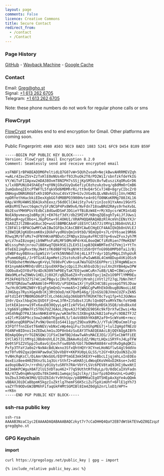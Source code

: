 ```yaml
---
layout: page
comments: False
licence: Creative Commons
title: Secure Contact
redirect_from:
  - /contact
  - /Contact
---
```


### Page History

[GitHub](https://github.com/gregology/gregology.github.io/commits/master/secure.md) - [Wayback Machine](https://web.archive.org/web/2018*/https://gregology.net/secure/) - [Google Cache](https://webcache.googleusercontent.com/search?q=cache:https://gregology.net/secure/)

### Contact

<p>
Email: <a href='mailto:greg@gho.st'>Greg@gho.st</a><br>
Signal: <a href='https://signal.me/#p/+16132626705'>+1 613 262 6705</a><br>
Telegram: <a href='https://t.me/gregology'>+1 613 262 6705</a><br>


Note: these phone numbers do not work for regular phone calls or sms<br>
</p>

### FlowCrypt

<a href='https://flowcrypt.com/'>FlowCrypt</a> enables end to end encryption for Gmail. Other platforms are coming soon.

Public Fingerprint: `4980 A503 9EC9 8AD3 1883 5241 6FC9 D454 B109 B59F`

```
-----BEGIN PGP PUBLIC KEY BLOCK-----
Version: FlowCrypt Email Encryption 8.2.0
Comment: Seamlessly send and receive encrypted email

xsFNBF1rBPABEADDM6PeltidLQ7G07vW+5QUhZvoaR+NejkBwvAHRRMEVZqh
+wALr4ZavZ5V+ZzTxKlE0oNUs4brf93JhuOk2T0/PD2WiI/sbnfzkfdeYkIG
VY/WiTuFIIApxw2mDA38OvmT8NIPH7sSSjjKpSM5Uc8vfwEusziXqORuGrD6
s/lxXBPUNiO4ShAEqf+qY0NjG9aSUyQu6efiyC0zhzukzbvq/q8dMmOrCmB6
2umQobnqIEtcPTWFTL5fqkVOd6MDMhrRi/tt9vQ4r5Cv7J4B+8gryCIbcZrO
ONHogvDNRGR6bTxKh19DPxXnuC4VxY29+UJvJVGx0LQLvN8vkGSj1Vn/HONI
npDRYethHacbkiEDexXgbGGfdM8BPO3900Hvte4n91fO0NKoKRMg780JXL16
OAp/AYRU4WHS3DA1kxhEexz/56dOClCA4iSty7v4/zinIos91YxAmv19GnYS
eKBsMYE7wvct6qmcYySFzNCbP4Px8W9v6/NvFdn718swBRd2RAys9rheXvbL
8b2EsoYMH9PUsYEdbCi8dGwdDSmFJDGieYfBiBzW4E+rM/XOycsrWCM1nS4Q
NoEA9pvmevg2oBRpjKj+EH76zf3dY/db25MIVP/KBnqZQEoghTy4iJfJUws1
RD5eqR+qyC0bo+LJ6pPGtw+9l4OHU1/XRAPHQQARAQABzRlHcmVnIENsYXJr
ZSA8Z3JlZ0BnaG8uc3Q+wsGlBBMBCAA4FiEESYClA57JitMYg1JBb8nUVLEJ
tZ8FAl1rBPACGwMFCwkIBwIGFQoJCAsCBBYCAwECHgECF4AAIQkQb8nUVLEJ
tZ8WIQRJgKUDnsmK0xiDUkFvydRUsQm1n9tbD/9EmUpO+s7LrOY6sae19R66
Rhwq3M/9fsMs7+dFNYHKnAPBDutcZFNDyx1UayAvFRCtD7q+6vwZFvxJyh7M
qrLV7naI8zogmjib9WPhsFaRLMF50McHPdrK4L0ooQWCfiRVRien7fMeKENf
WDissyPmhjnrou7iBBXwgTQbk9SEiZLEX511xpB3QkWBMTed7d7Vmj1+YtTn
0TeE6IiHgRvxtNyJN4tsYKd8BFYQ7kqNYKtCUS0rDYfnG99b0MPb0faiJ/Bj
sEWBF4uy0BXnxcGpWSiVrleYk5NVN6dlh6j4LLXf7rdyr1QSyMHpLIVhpUsR
yPumm60g6L/Jr9TGzAlApmMeti2Sstohz8tuPwIwW68L4CmH8Dup4VKiOSs9
YfGOQohetMmVHwvgK+VyLT698vPCvN+suA7WaTGEhSE6PPeri13FHgWNEacn
0X1nymA6kMRhO/d0tzJpsdXKFQwjcQpiIJhcAhbsDJbjsulXn2hYBm4pw3PW
lOObu8xQ3Y8sF9z4DcN3097mP0EyTaK7EOjwoWCuRn7u8B/LND+CBWiuyOz+
8Wa9MLefwZ9WUv1HELJj0X2F/qBZ6a6ZX+PzxUbbTqxj1mZo1O9PFlYMM9Eu
P53kFKQ7b3Z7S74CimCPBgv1cIRnTLMhNYUjMrmhjiVVtl2T27qL7bNn7Htf
rM7BTQRdawTwARAA6l0+PRhVO/sPSEKGw1XrjYyEK34CSBiyosepGT9SJDuw
7w/Hc0CbM6ZN0YrB1gFgSmQnO/+vmeA5+2jWNGCgPwRhEkOdbugBUNooLL6E
JJHGbgs7RysXGg4dblKj3RtbOoD/mX7QxM146g/jEnGSUJBJVmnCUZFxZkN5
mFtd1I4YtMB0RGO6dP3lVLch66ikEp366bBYhTRUhKT0cTvq1fp+hIJGUWox
1h9r/QxxlhbqCHcQVDtFjO+wL3fR+ZJ5dbstJ1RclQn0QTxoMYkTNcfoYOHB
1otkEA1eo+w19Tx6auD830QyyLg4tIzAfVSxLFBR99yHDSk35Q8/o8sBkxXd
LYg669lg9Nm7Fz5TOG7UZJ6AoLz9pvA3JfCWD2E90SKc9kfDrXfwCDwsi+Na
zHS4hNqD7PAJJAxnNHKE4FKyw/wH3mf0cS3XBngXAJkB21oFeyFc9DBZfFJZ
s42lrM1G6P9cz3ow2oWbbTKgekRL5/l4oVd86hYKkBR2af9+ScWYoH6+rmcc
aS9KxnqQR8PUwlPv9W/OenOIoS4411gytZ9Dxa9UMxJ//YTuklMDaCmmlFsp
X3FQfffnnIEetT6mNEV/ebNxCvWp4eqiFu/3sXGhpMEG7j+lulZqHgdfNEzU
FG4NFeBIDnoiIeZEDwLhm1uJDP8nb4zSuEAY3TkAEQEAAcLBjQQYAQgAIBYh
BEmApQOeyYrTGINSQW/J1FSxCbWfBQJdawTwAhsMACEJEG/J1FSxCbWfFiEE
SYClA57JitMYg1JBb8nUVLEJtZ8LZBAAvKoIdZ/9NztLHQxiSRYFnJ4LpTFW
Qe0tSFSZ2VSppJ5u0avGjEechfsw8bhD/Gbl7bOWeRA884rxdtRvDgAqQKIi
Pxfp3TFaYJa0o2rNxN4cBdLWxno3SfxQhtHQYrXCYneLHoNGflwS4gl9ddVo
mzT0fv09ZqaiQmVAPaw9aC5DvVbDY+KKPXU0pLGLSS/t2GY+BXzQuUN3ZuJO
YvNHcRqKsCl/DiAmrUWxGUG/EQYPtmGE3mk5KEXY+eBbcLIjqjmhLxInEOEo
0oxEiz8ee4H0Z9Xnz5L1q3UcrSthf2+a6HA5jLdWoqEKoVH4xD2K6se+Jv0I
aa9opUBwVJ+/rrdhU/y01UytuSRFh7RArVbYrLSVc6PEV8taQ9JHIj0wxNtI
6I3m6KPCWguX0AT2lUi5VDTau462+77q59UthtRfh8yLp/O/0dbCaIXVFadn
NA/47Zw0nqWknpUDu78kImH8i1wmqajSq2clky/j3arfpz6D4HxUnL+GuHDj
VoZbu3JHOzW3Md/QIUZ6IdcYv9thUqv/p8BMMHaCEgOT5HEpAxXgYe4uQQmk
vBBAXJOiDCaBbpmK5kgzIuZktlg7hemFS6K5ciZu7SpXimUhf+6FlE1gYh73
vaZYfh9ODvGWJBM6hFifaqGkFHMtSGMIBl8Im4Z0dgG2nrLloD3/HPY=
=rK6n
-----END PGP PUBLIC KEY BLOCK-----
```

### ssh-rsa public key

```
ssh-rsa AAAAB3NzaC1yc2EAAAADAQABAAABAQCzkyt7r7cCaDHHQ4QaY2EB7dWtbkTEVwQZ0QZzqzNLf2Pg6CwAb/vi9DquPTfEKQeESsUPA2R3VYkJA+nm7e43NCqdc0B5Eep2hXFZlTxK0UsBp2o0R4pI6ZvJoxrYnx7RXjQYKHy2rPyCVbJa3yLHjdjDJpnwF3t5p9y3uDQkSdLZ1O5LqqGH+F79MUNOu4X7qKpOW0RJGdEqHZs94e7J4+V84SxVvXS3nFC6h3+DDp7GUGYG8AszFW4lYUG0eHJm9DVzQqhTgXe+a5H78WVRlxyG/5KPeVDZcIjXBrZUEt8sejiOmMjk5hl8xPeL6xVlplB3xK3lhStMwKO6JIDf greg@gho.st
```

### GPG Keychain

#### import

`curl https://gregology.net/public_key | gpg — import`

```
{% include_relative public_key.asc %}
```
